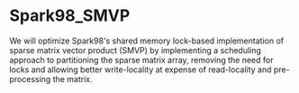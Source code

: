 # Spark98_SMVP

We will optimize Spark98's shared memory lock-based implementation of sparse matrix vector product (SMVP) by implementing a scheduling approach to partitioning the sparse matrix array, removing the need for locks and allowing better write-locality at expense of read-locality and pre-processing the matrix.
